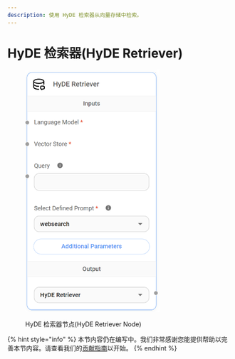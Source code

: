 ```yaml
---
description: 使用 HyDE 检索器从向量存储中检索。
---
```


# HyDE 检索器(HyDE Retriever)

<figure><img src="../../../.gitbook/assets/image (143).png" alt="" width="302"><figcaption><p>HyDE 检索器节点(HyDE Retriever Node)</p></figcaption></figure>

{% hint style="info" %}
本节内容仍在编写中。我们非常感谢您能提供帮助以完善本节内容。请查看我们的[贡献指南](../../../contributing/)以开始。
{% endhint %}